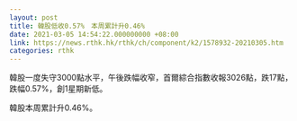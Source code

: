 ```yaml
---
layout: post
title: 韓股低收0.57%　本周累計升0.46%
date: 2021-03-05 14:54:22.000000000 +08:00
link: https://news.rthk.hk/rthk/ch/component/k2/1578932-20210305.htm
categories: rthk
---
```


韓股一度失守3000點水平，午後跌幅收窄，首爾綜合指數收報3026點，跌17點，跌幅0.57%，創1星期新低。

韓股本周累計升0.46%。
